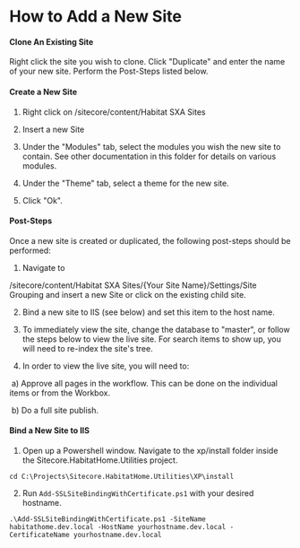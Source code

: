 # How to Add a New Site

#### Clone An Existing Site

Right click the site you wish to clone. Click "Duplicate" and enter the name of your new site. Perform the Post-Steps listed below.

#### Create a New Site

1) Right click on /sitecore/content/Habitat SXA Sites

2) Insert a new Site

3) Under the "Modules" tab, select the modules you wish the new site to contain. See other documentation in this folder for details on various modules.

4) Under the "Theme" tab, select a theme for the new site.

5) Click "Ok".

#### Post-Steps

Once a new site is created or duplicated, the following post-steps should be performed:

1) Navigate to 

/sitecore/content/Habitat SXA Sites/{Your Site Name}/Settings/Site Grouping and insert a new Site or click on the existing child site. 

2) Bind a new site to IIS (see below) and set this item to the host name.

3) To immediately view the site, change the database to "master", or follow the steps below to view the live site. For search items to show up, you will need to re-index the site's tree.

4) In order to view the live site, you will need to:

​	a) Approve all pages in the workflow. This can be done on the individual 	    items or from the Workbox.

​	b) Do a full site publish.

#### Bind a New Site to IIS

1) Open up a Powershell window. Navigate to the xp/install folder inside the Sitecore.HabitatHome.Utilities project.

`cd C:\Projects\Sitecore.HabitatHome.Utilities\XP\install`

2) Run `Add-SSLSiteBindingWithCertificate.ps1` with your desired hostname.

`.\Add-SSLSiteBindingWithCertificate.ps1 -SiteName habitathome.dev.local -HostName yourhostname.dev.local -CertificateName yourhostname.dev.local `